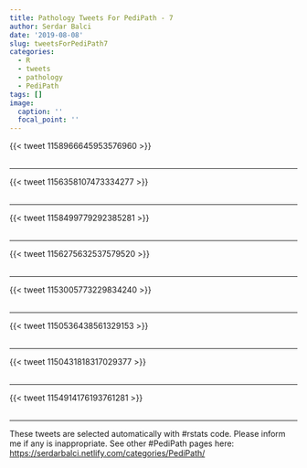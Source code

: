 ```yaml
---
title: Pathology Tweets For PediPath - 7
author: Serdar Balci
date: '2019-08-08'
slug: tweetsForPediPath7
categories:
  - R
  - tweets
  - pathology
  - PediPath
tags: []
image:
  caption: ''
  focal_point: ''
---
```



{{< tweet 1158966645953576960 >}}
<br>
<br>
<hr>
{{< tweet 1156358107473334277 >}}
<br>
<br>
<hr>
{{< tweet 1158499779292385281 >}}
<br>
<br>
<hr>
{{< tweet 1156275632537579520 >}}
<br>
<br>
<hr>
{{< tweet 1153005773229834240 >}}
<br>
<br>
<hr>
{{< tweet 1150536438561329153 >}}
<br>
<br>
<hr>
{{< tweet 1150431818317029377 >}}
<br>
<br>
<hr>
{{< tweet 1154914176193761281 >}}
<br>
<br>
<hr>


These tweets are selected automatically with #rstats code. Please inform me if any is inappropriate.
See other #PediPath pages here: https://serdarbalci.netlify.com/categories/PediPath/
